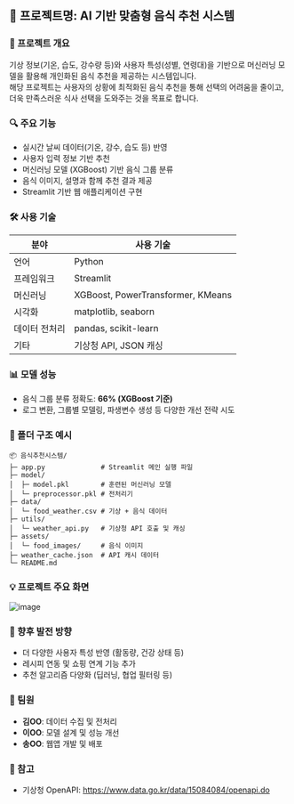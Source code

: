## 📌 프로젝트명: AI 기반 맞춤형 음식 추천 시스템

### 🥗 프로젝트 개요
기상 정보(기온, 습도, 강수량 등)와 사용자 특성(성별, 연령대)을 기반으로 머신러닝 모델을 활용해 개인화된 음식 추천을 제공하는 시스템입니다.  
해당 프로젝트는 사용자의 상황에 최적화된 음식 추천을 통해 선택의 어려움을 줄이고, 더욱 만족스러운 식사 선택을 도와주는 것을 목표로 합니다.

### 🔍 주요 기능
- 실시간 날씨 데이터(기온, 강수, 습도 등) 반영
- 사용자 입력 정보 기반 추천
- 머신러닝 모델 (XGBoost) 기반 음식 그룹 분류
- 음식 이미지, 설명과 함께 추천 결과 제공
- Streamlit 기반 웹 애플리케이션 구현

### 🛠️ 사용 기술
| 분야 | 사용 기술 |
|------|-----------|
| 언어 | Python |
| 프레임워크 | Streamlit |
| 머신러닝 | XGBoost, PowerTransformer, KMeans |
| 시각화 | matplotlib, seaborn |
| 데이터 전처리 | pandas, scikit-learn |
| 기타 | 기상청 API, JSON 캐싱 |

### 📊 모델 성능
- 음식 그룹 분류 정확도: **66% (XGBoost 기준)**
- 로그 변환, 그룹별 모델링, 파생변수 생성 등 다양한 개선 전략 시도

### 📁 폴더 구조 예시
```
📦 음식추천시스템/
├─ app.py              # Streamlit 메인 실행 파일
├─ model/
│  ├─ model.pkl        # 훈련된 머신러닝 모델
│  └─ preprocessor.pkl # 전처리기
├─ data/
│  └─ food_weather.csv # 기상 + 음식 데이터
├─ utils/
│  └─ weather_api.py   # 기상청 API 호출 및 캐싱
├─ assets/
│  └─ food_images/     # 음식 이미지
├─ weather_cache.json  # API 캐시 데이터
└─ README.md
```

### 💡 프로젝트 주요 화면
![image](https://github.com/user-attachments/assets/e9ba7407-a57b-4356-8e09-7c44fa3a607a)


### 🔮 향후 발전 방향
- 더 다양한 사용자 특성 반영 (활동량, 건강 상태 등)
- 레시피 연동 및 쇼핑 연계 기능 추가
- 추천 알고리즘 다양화 (딥러닝, 협업 필터링 등)

### 👥 팀원
- **김OO**: 데이터 수집 및 전처리
- **이OO**: 모델 설계 및 성능 개선
- **송OO**: 웹앱 개발 및 배포

### 📎 참고
- 기상청 OpenAPI: https://www.data.go.kr/data/15084084/openapi.do
